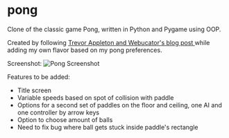 # pong
Clone of the classic game Pong, written in Python and Pygame using OOP.

Created by following [Trevor Appleton and Webucator's blog post ](http://trevorappleton.blogspot.com/2015/04/refactoring-pong-using-object-oriented.html) while adding my own flavor based on my pong preferences.

Screenshot:
![Pong Screenshot](http://i.imgur.com/q22KFGs.png)

Features to be added:
- Title screen
- Variable speeds based on spot of collision with paddle
- Options for a second set of paddles on the floor and ceiling, one AI and one controller by arrow keys
- Option to choose amount of balls
- Need to fix bug where ball gets stuck inside paddle's rectangle